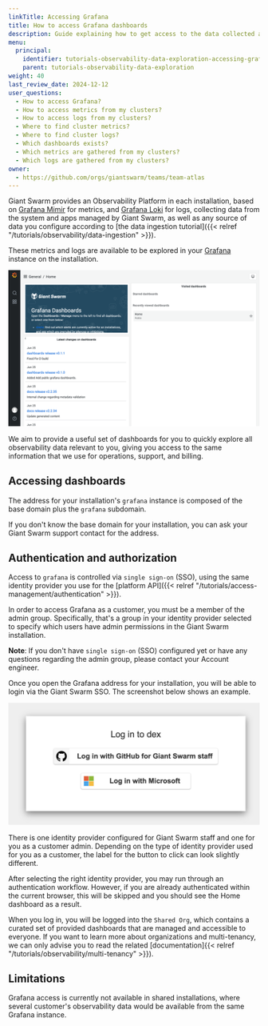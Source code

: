 ```yaml
---
linkTitle: Accessing Grafana
title: How to access Grafana dashboards
description: Guide explaining how to get access to the data collected and stored by the Observability Platform.
menu:
  principal:
    identifier: tutorials-observability-data-exploration-accessing-grafana
    parent: tutorials-observability-data-exploration
weight: 40
last_review_date: 2024-12-12
user_questions:
  - How to access Grafana?
  - How to access metrics from my clusters?
  - How to access logs from my clusters?
  - Where to find cluster metrics?
  - Where to find cluster logs?
  - Which dashboards exists?
  - Which metrics are gathered from my clusters?
  - Which logs are gathered from my clusters?
owner:
  - https://github.com/orgs/giantswarm/teams/team-atlas
---
```


Giant Swarm provides an Observability Platform in each installation, based on [Grafana Mimir](https://grafana.com/oss/mimir/) for metrics, and [Grafana Loki](https://grafana.com/oss/loki/) for logs, collecting data from the system and apps managed by Giant Swarm, as well as any source of data you configure according to [the data ingestion tutorial]({{< relref "/tutorials/observability/data-ingestion" >}}).

These metrics and logs are available to be explored in your [Grafana](https://grafana.com/) instance on the installation.

![Home dashboard](home-dashboard.png)

We aim to provide a useful set of dashboards for you to quickly explore all observability data relevant to you, giving you access to the same information that we use for operations, support, and billing.

## Accessing dashboards

The address for your installation's `grafana` instance is composed of the base domain plus the `grafana` subdomain.

If you don't know the base domain for your installation, you can ask your Giant Swarm support contact for the address.

## Authentication and authorization

Access to `grafana` is controlled via `single sign-on` (SSO), using the same identity provider you use for the [platform API]({{< relref "/tutorials/access-management/authentication" >}}).

In order to access Grafana as a customer, you must be a member of the admin group. Specifically, that's a group in your identity provider selected to specify which users have admin permissions in the Giant Swarm installation.

__Note__: If you don't have `single sign-on` (SSO) configured yet or have any questions regarding the admin group, please contact your Account engineer.

Once you open the Grafana address for your installation, you will be able to login via the Giant Swarm SSO. The screenshot below shows an example.

![Selecting an OIDC provider](access.png)

There is one identity provider configured for Giant Swarm staff and one for you as a customer admin. Depending on the type of identity provider used for you as a customer, the label for the button to click can look slightly different.

After selecting the right identity provider, you may run through an authentication workflow. However, if you are already authenticated within the current browser, this will be skipped and you should see the Home dashboard as a result.

When you log in, you will be logged into the `Shared Org`, which contains a curated set of provided dashboards that are managed and accessible to everyone. If you want to learn more about organizations and multi-tenancy, we can only advise you to read the related [documentation]{{< relref "/tutorials/observability/multi-tenancy" >}}).

## Limitations

Grafana access is currently not available in shared installations, where several customer's observability data would be available from the same Grafana instance.

